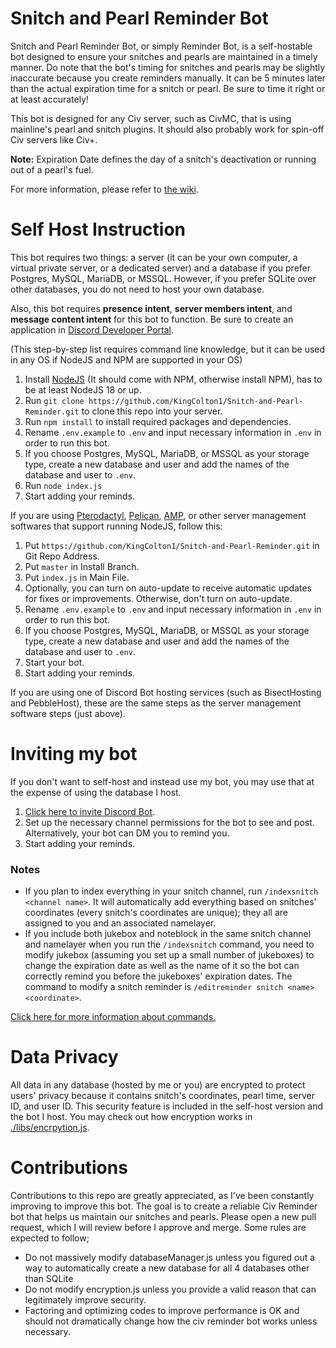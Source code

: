 # Snitch and Pearl Reminder Bot

Snitch and Pearl Reminder Bot, or simply Reminder Bot, is a self-hostable bot designed to ensure your snitches and pearls are maintained in a timely manner. Do note that the bot's timing for snitches and pearls may be slightly inaccurate because you create reminders manually. It can be 5 minutes later than the actual expiration time for a snitch or pearl. Be sure to time it right or at least accurately!

This bot is designed for any Civ server, such as CivMC, that is using mainline's pearl and snitch plugins. It should also probably work for spin-off Civ servers like Civ+.

**Note:** Expiration Date defines the day of a snitch's deactivation or running out of a pearl's fuel.

For more information, please refer to [the wiki](https://github.com/KingColton1/Snitch-and-Pearl-Reminder/wiki).

# Self Host Instruction
This bot requires two things: a server (it can be your own computer, a virtual private server, or a dedicated server) and a database if you prefer Postgres, MySQL, MariaDB, or MSSQL. However, if you prefer SQLite over other databases, you do not need to host your own database.

Also, this bot requires **presence intent**, **server members intent**, and **message content intent** for this bot to function. Be sure to create an application in [Discord Developer Portal](https://discord.com/developers/applications).

(This step-by-step list requires command line knowledge, but it can be used in any OS if NodeJS and NPM are supported in your OS)
1. Install [NodeJS](https://nodejs.org/en/download/package-manager) (It should come with NPM, otherwise install NPM), has to be at least NodeJS 18 or up.
2. Run `git clone https://github.com/KingColton1/Snitch-and-Pearl-Reminder.git` to clone this repo into your server.
3. Run `npm install` to install required packages and dependencies.
4. Rename `.env.example` to `.env` and input necessary information in `.env` in order to run this bot.
5. If you choose Postgres, MySQL, MariaDB, or MSSQL as your storage type, create a new database and user and add the names of the database and user to `.env`.
6. Run `node index.js`
7. Start adding your reminds.

If you are using [Pterodactyl](https://pterodactyl.io/), [Pelican](https://pelican.dev/), [AMP](https://cubecoders.com/AMP), or other server management softwares that support running NodeJS, follow this:
1. Put `https://github.com/KingColton1/Snitch-and-Pearl-Reminder.git` in Git Repo Address.
2. Put `master` in Install Branch.
3. Put `index.js` in Main File.
4. Optionally, you can turn on auto-update to receive automatic updates for fixes or improvements. Otherwise, don't turn on auto-update.
5. Rename `.env.example` to `.env` and input necessary information in `.env` in order to run this bot.
6. If you choose Postgres, MySQL, MariaDB, or MSSQL as your storage type, create a new database and user and add the names of the database and user to `.env`.
7. Start your bot.
8. Start adding your reminds.

If you are using one of Discord Bot hosting services (such as BisectHosting and PebbleHost), these are the same steps as the server management software steps (just above).

# Inviting my bot
If you don't want to self-host and instead use my bot, you may use that at the expense of using the database I host.

1. [Click here to invite Discord Bot](https://discord.com/oauth2/authorize?client_id=1298235484484538449&permissions=277025475584&integration_type=0&scope=bot).
2. Set up the necessary channel permissions for the bot to see and post. Alternatively, your bot can DM you to remind you.
3. Start adding your reminds.

### Notes
- If you plan to index everything in your snitch channel, run `/indexsnitch <channel name>`. It will automatically add everything based on snitches' coordinates (every snitch's coordinates are unique); they all are assigned to you and an associated namelayer.
-  If you include both jukebox and noteblock in the same snitch channel and namelayer when you run the `/indexsnitch` command, you need to modify jukebox (assuming you set up a small number of jukeboxes) to change the expiration date as well as the name of it so the bot can correctly remind you before the jukeboxes' expiration dates. The command to modify a snitch reminder is `/editreminder snitch <name> <coordinate>`.

[Click here for more information about commands.](https://github.com/KingColton1/Snitch-and-Pearl-Reminder/wiki)

# Data Privacy
All data in any database (hosted by me or you) are encrypted to protect users' privacy because it contains snitch's coordinates, pearl time, server ID, and user ID. This security feature is included in the self-host version and the bot I host. You may check out how encryption works in [./libs/encrpytion.js](https://github.com/KingColton1/Snitch-and-Pearl-Reminder/blob/main/libs/encryption.js).

# Contributions
Contributions to this repo are greatly appreciated, as I've been constantly improving to improve this bot. The goal is to create a reliable Civ Reminder bot that helps us maintain our snitches and pearls. Please open a new pull request, which I will review before I approve and merge. Some rules are expected to follow;
- Do not massively modify databaseManager.js unless you figured out a way to automatically create a new database for all 4 databases other than SQLite
- Do not modify encryption.js unless you provide a valid reason that can legitimately improve security.
- Factoring and optimizing codes to improve performance is OK and should not dramatically change how the civ reminder bot works unless necessary.
